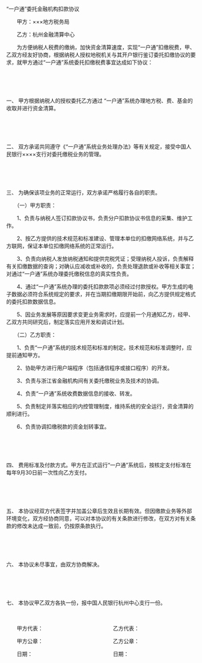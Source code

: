 



“一户通”委托金融机构扣款协议



 

　　甲方：×××地方税务局

　　乙方：杭州金融清算中心

　　为方便纳税人税费的缴纳，加快资金清算速度，实现“一户通”扣缴税费，甲、乙双方经友好协商，根据纳税人授权地税机关与其开户银行鉴订委托扣缴协议的要求，就甲方通过“一户通”系统委托扣缴税费事宜达成如下协议：

　　

　　

一、
甲方根据纳税人的授权委托乙方通过 “一户通”系统办理地方税、费、基金的收取并进行资金清算。

　　

　　

二、
双方承诺共同遵守《“一户通”系统业务处理办法》等有关规定，接受中国人民银行××××支行对委托缴税业务的管理。

　　

　　

三、
为确保该项业务的正常运行，双方承诺严格履行各自的职责。

　　（一）甲方职责：

　　1、负责与纳税人签订扣款协议书，负责分户扣款协议书信息的采集、维护工作。

　　2、按乙方提供的技术规范和标准建设、管理本单位的扣缴网络系统，并与乙方联网，保证本单位扣缴网络系统的正常运行。

　　3、负责向纳税人发放纳税通知和提供完税凭证；受理纳税人投诉，负责解释有关扣缴数据的查询；对确认应减收或补收的，负责处理退款或补收等相关事宜；对通过“一户通”系统办理委托缴税信息的真实性负责。

　　4、通过“一户通”系统办理的委托扣款款项必须经过付款授权。甲方生成的电子数据必须符合系统规定的要求，并在当期扣缴期限开始前，向乙方提供规定格式的委托扣款数据信息。

　　5、因业务发展等原因要求变更业务需求时，应提前一个月通知乙方，经甲、乙双方共同研究后，制定落实应用开发和调试计划。

　　（二）乙方职责：

　　1、负责“一户通”系统的技术规范和标准的制定。技术规范和标准调整时，应提前通知甲方。

　　2、协助甲方进行用户端程序（包括通信程序或接口程序）的开发。

　　3、负责与浙江省金融机构间有关委托缴税业务及技术的协调。

　　4、负责“一户通”系统收费数据信息的接收、转发。

　　5、负责制定并落实相应的内控管理制度，维持系统的安全运行，资金清算的顺利进行。

　　6、负责协调扣缴税款的资金划转事宜。

　　

　　

四、
费用标准及付款方式。甲方在正式运行“一户通”系统后，按核定支付标准在每年9月30日前一次性向乙方支付。

　　

　　

五、
本协议经双方代表签字并加盖公章后生效且长期有效。但因缴款业务等外部环境变化，双方经协商同意，可以对本协议的有关条款进行修改，在双方对有关条款的修改未达成一致前，仍按原条款执行。

　　

　　

六、
本协议未尽事宜，由双方协商解决。

　　

　　

七、
本协议甲乙双方各执一份，报中国人民银行杭州中心支行一份。　

　　　

　　甲方代表：　　　　　　　　　　　　　 乙方代表：

　　甲方公章：　　　　　　　　　　　　　 乙方公章：

　　日期：　　　　　　　　　　　　　　　 日期：